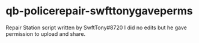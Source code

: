 # qb-policerepair-swfttonygaveperms
Repair Station script written by SwftTony#8720 I did no edits but he gave permission to upload and share.
